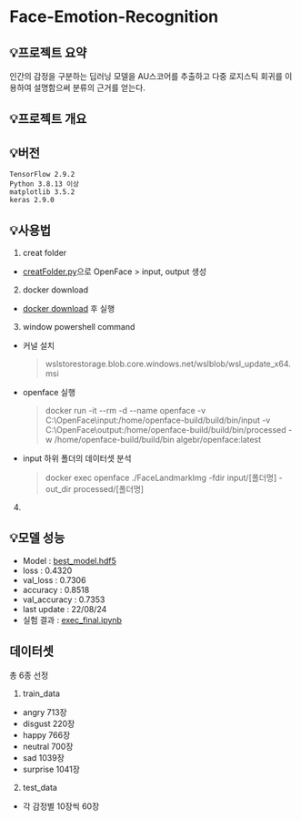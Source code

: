 # Face-Emotion-Recognition

## **💡프로젝트 요약**
인간의 감정을 구분하는 딥러닝 모델을 AU스코어를 추출하고 다중 로지스틱 회귀를 이용하여 설명함으써 분류의 근거를 얻는다.


## **💡프로젝트 개요**

## **💡버전**
```
TensorFlow 2.9.2 
Python 3.8.13 이상
matplotlib 3.5.2
keras 2.9.0
```
## **💡사용법**
1. creat folder
- [creatFolder.py](https://github.com/Happy-ryan/Face-Emotion-Recognition/blob/main/src/creatFloder.py)으로 OpenFace > input, output 생성

2. docker download 
- [docker download](https://docs.docker.com/get-docker/) 후 실행

3. window powershell command
- 커널 설치
  > wslstorestorage.blob.core.windows.net/wslblob/wsl_update_x64.msi
- openface 실행
  > docker run -it --rm -d --name openface -v C:\OpenFace\input:/home/openface-build/build/bin/input -v C:\OpenFace\output:/home/openface-build/build/bin/processed -w /home/openface-build/build/bin algebr/openface:latest
- input 하위 폴더의 데이터셋 분석 
  > docker exec openface ./FaceLandmarkImg -fdir input/[폴더명] -out_dir processed/[폴더명]

4. 

## **💡모델 성능** 
- Model : [best_model.hdf5](https://github.com/Happy-ryan/Face-Emotion-Recognition/blob/main/models/best_model.hdf5)
- loss : 0.4320
- val_loss : 0.7306
- accuracy : 0.8518
- val_accuracy : 0.7353
- last update : 22/08/24
- 실험 결과 : [exec_final.ipynb](https://github.com/Happy-ryan/Face-Emotion-Recognition/blob/main/src/exec_final.ipynb)

## **데이터셋** 
총 6종 선정
1. train_data
- angry 713장
- disgust 220장
- happy 766장
- neutral 700장
- sad 1039장
- surprise 1041장
2. test_data
- 각 감정별 10장씩 60장
